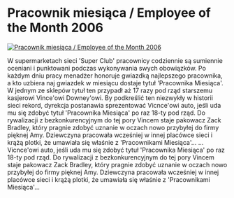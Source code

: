 Pracownik miesiąca / Employee of the Month 2006 
=============
[![Pracownik miesiąca / Employee of the Month 2006 ](http://vidos.pl/images/player.gif)](http://vidos.pl/pracownik-miesiaca-employee-of-the-month-2006)

 W supermarketach sieci 'Super Club' pracownicy codziennie są sumiennie oceniani i punktowani podczas wykonywania swych obowiązków. Po każdym dniu pracy menadżer honoruje gwiazdką najlepszego pracownika, a kto uzbiera naj gwiazdek w miesiącu dostaje tytuł 'Pracownika Miesiąca'. W jednym ze sklepów tytuł ten przypadł aż 17 razy pod rząd starszemu kasjerowi Vince'owi Downey'owi. By podkreślić ten niezwykły w historii sieci rekord, dyrekcja postanawia sprezentować Vicnce'owi auto, jeśli uda mu się zdobyć tytuł 'Pracownika Miesiąca' po raz 18-ty pod rząd. Do rywalizacji z bezkonkurencyjnym do tej pory Vincem staje pakowacz Zack Bradley, który pragnie zdobyć uznanie w oczach nowo przybyłej do firmy pięknej Amy. Dziewczyna pracowała wcześniej w innej placówce sieci i krążą plotki, że umawiała się właśnie z 'Pracownikami Miesiąca'...  ... Vicnce'owi auto, jeśli uda mu się zdobyć tytuł 'Pracownika Miesiąca' po raz 18-ty pod rząd. Do rywalizacji z bezkonkurencyjnym do tej pory Vincem staje pakowacz Zack Bradley, który pragnie zdobyć uznanie w oczach nowo przybyłej do firmy pięknej Amy. Dziewczyna pracowała wcześniej w innej placówce sieci i krążą plotki, że umawiała się właśnie z 'Pracownikami Miesiąca'...

